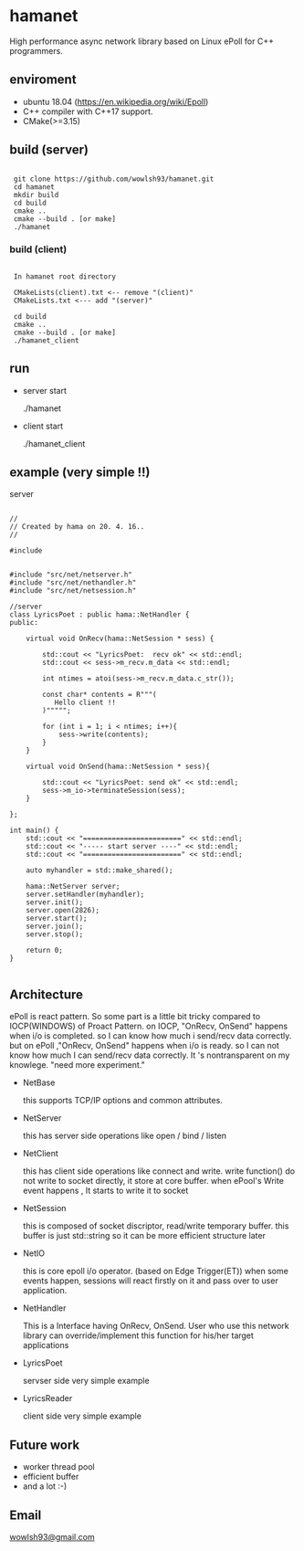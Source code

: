 # hamanet
High performance async network library based on Linux ePoll for C++ programmers.

## enviroment 

- ubuntu 18.04 (https://en.wikipedia.org/wiki/Epoll)
- C++ compiler with C++17 support.
- CMake(>=3.15)

## build (server)
<pre><code>
 git clone https://github.com/wowlsh93/hamanet.git
 cd hamanet
 mkdir build
 cd build
 cmake ..
 cmake --build . [or make] 
 ./hamanet 
</pre></code>


### build (client)
<pre><code>
 In hamanet root directory 
 
 CMakeLists(client).txt <-- remove "(client)"
 CMakeLists.txt <--- add "(server)" 
 
 cd build
 cmake ..
 cmake --build . [or make] 
 ./hamanet_client 
</pre></code>

## run 

- server start

   ./hamanet

- client start

   ./hamanet_client

## example (very simple !!)

server
<pre><code>
//
// Created by hama on 20. 4. 16..
//

#include <iostream>


#include "src/net/netserver.h"
#include "src/net/nethandler.h"
#include "src/net/netsession.h"

//server
class LyricsPoet : public hama::NetHandler {
public:

    virtual void OnRecv(hama::NetSession * sess) {

        std::cout << "LyricsPoet:  recv ok" << std::endl;
        std::cout << sess->m_recv.m_data << std::endl;

        int ntimes = atoi(sess->m_recv.m_data.c_str());

        const char* contents = R"""(
           Hello client !!
        )""""";

        for (int i = 1; i < ntimes; i++){
            sess->write(contents);
        }
    }

    virtual void OnSend(hama::NetSession * sess){

        std::cout << "LyricsPoet: send ok" << std::endl;
        sess->m_io->terminateSession(sess);
    }

};

int main() {
    std::cout << "========================" << std::endl;
    std::cout << "----- start server ----" << std::endl;
    std::cout << "========================" << std::endl;

    auto myhandler = std::make_shared<LyricsPoet>();

    hama::NetServer server;
    server.setHandler(myhandler);
    server.init();
    server.open(2826);
    server.start();
    server.join();
    server.stop();

    return 0;
}

</pre></code>



## Architecture

ePoll is react pattern. So some part  is a little bit  tricky compared to IOCP(WINDOWS) of Proact Pattern.
on IOCP,  "OnRecv, OnSend" happens when  i/o is completed. so I can know how much i send/recv data correctly. 
but on ePoll ,"OnRecv, OnSend" happens when i/o is ready. so I can not know how much I can send/recv data correctly.  It 's  nontransparent on my knowlege. "need more experiment."


- NetBase

  this supports TCP/IP options and common attributes.

- NetServer

  this has server side operations like open / bind / listen 

- NetClient

  this has client side operations like connect and write. write function() do not write to socket directly,  it store at core buffer.  when ePool's Write event happens , It starts to  write it to socket

- NetSession

  this is composed of socket discriptor, read/write temporary buffer. this buffer is just std::string so it can be more efficient structure later
  
- NetIO

  this is core epoll i/o operator. (based on Edge Trigger(ET))
  when some events happen, sessions will react firstly on it and pass over to user application.

- NetHandler

  This is a Interface having OnRecv, OnSend. User who use this network library can override/implement this function for his/her target applications

- LyricsPoet 

  servser side very simple example
  
- LyricsReader

  client side very simple example 

## Future work 

- worker thread pool 
- efficient buffer
- and a lot :-) 

## Email

wowlsh93@gmail.com

